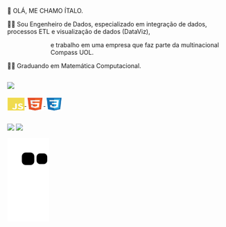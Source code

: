 👋  OLÁ, ME CHAMO ÍTALO.

👨‍💻  Sou Engenheiro de Dados, especializado em integração de dados, processos ETL e visualização de dados (DataViz),
     <div style="margin-left: 100px;">e trabalho em uma empresa que faz parte da multinacional Compass UOL.</div>

👨‍🎓  Graduando em Matemática Computacional.


##

<div align="left">
  <a href="https://github.com/italopro95">
  <img height="180em" src="https://github-readme-stats.vercel.app/api?username=italopro95&show_icons=true&theme=dracula&include_all_commits=true&count_private=true"/>

</div>
        



<div style="display: inline_block"><br>
  <img align="center" alt="italo-Js" height="30" width="40" src="https://raw.githubusercontent.com/devicons/devicon/master/icons/javascript/javascript-plain.svg">
  <img align="center" alt="italo-HTML" height="30" width="40" src="https://raw.githubusercontent.com/devicons/devicon/master/icons/html5/html5-original.svg">
  <img align="center" alt="italo-CSS" height="30" width="40" src="https://raw.githubusercontent.com/devicons/devicon/master/icons/css3/css3-original.svg">
</div>  

##    
        
<div> 
  <a href = "mailto:italotec700@gmail.com"><img src="https://img.shields.io/badge/Gmail-D14836?style=for-the-badge&logo=gmail&logoColor=white" target="_blank"></a>
  <a href="https://www.linkedin.com/in/jo%C3%A3o-%C3%ADtalo-parnaiba-de-souza-b59490181/" target="_blank"><img src="https://img.shields.io/badge/-LinkedIn-%230077B5?style=for-the-badge&logo=linkedin&logoColor=white" target="_blank"></a> 

 ![Snake animation](https://github.com/italopro95/italopro95/blob/output/github-contribution-grid-snake.svg)

</div>    
